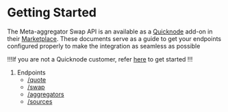 # Getting Started

The Meta-aggregator Swap API is an available as a [Quicknode](https://www.quicknode.com) add-on in their [Marketplace](https://www.quicknode.com/marketplace). These documents serve as a guide to get your endpoints configured properly to make the integration as seamless as possible

!!!If you are not a Quicknode customer, refer [here](https://quicknode.com) to get started
!!!

1. Endpoints
   - [/quote](quote.md)
   - [/swap](swap.md)
   - [/aggregators](aggregators.md)
   - [/sources](sources.md)

